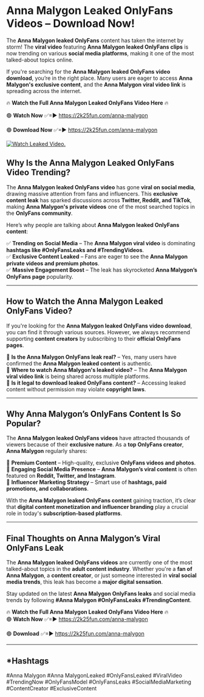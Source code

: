 # Anna Malygon Leaked OnlyFans Videos – Download Now!

The **Anna Malygon leaked OnlyFans** content has taken the internet by storm! The **viral video** featuring **Anna Malygon leaked OnlyFans clips** is now trending on various **social media platforms**, making it one of the most talked-about topics online.  

If you're searching for the **Anna Malygon leaked OnlyFans video download**, you’re in the right place. Many users are eager to access **Anna Malygon's exclusive content**, and the **Anna Malygon viral video link** is spreading across the internet.  

🔥 **Watch the Full Anna Malygon Leaked OnlyFans Video Here** 🔥  

🟢 **Watch Now** ✅=► https://2k25fun.com/anna-malygon

🟢 **Download Now** ✅=► https://2k25fun.com/anna-malygon

[![Watch Leaked Video.](https://miro.medium.com/v2/resize:fit:828/format:webp/1*cilzJN44JGOrTw9NJCrNHA.gif "Watch Leaked Video")](https://2k25fun.com/anna-malygon)

## **Why Is the Anna Malygon Leaked OnlyFans Video Trending?**  

The **Anna Malygon leaked OnlyFans video** has gone **viral on social media**, drawing massive attention from fans and influencers. This **exclusive content leak** has sparked discussions across **Twitter, Reddit, and TikTok**, making **Anna Malygon's private videos** one of the most searched topics in the **OnlyFans community**.  

Here’s why people are talking about **Anna Malygon leaked OnlyFans content**:  

✅ **Trending on Social Media** – The **Anna Malygon viral video** is dominating **hashtags like #OnlyFansLeaks and #TrendingVideos**.  
✅ **Exclusive Content Leaked** – Fans are eager to see the **Anna Malygon private videos and premium photos**.  
✅ **Massive Engagement Boost** – The leak has skyrocketed **Anna Malygon’s OnlyFans page** popularity.  

---

## **How to Watch the Anna Malygon Leaked OnlyFans Video?**  

If you're looking for the **Anna Malygon leaked OnlyFans video download**, you can find it through various sources. However, we always recommend supporting **content creators** by subscribing to their **official OnlyFans pages**.  

🔹 **Is the Anna Malygon OnlyFans leak real?** – Yes, many users have confirmed the **Anna Malygon leaked content** is authentic.  
🔹 **Where to watch Anna Malygon's leaked video?** – The **Anna Malygon viral video link** is being shared across multiple platforms.  
🔹 **Is it legal to download leaked OnlyFans content?** – Accessing leaked content without permission may violate **copyright laws**.  

---

## **Why Anna Malygon’s OnlyFans Content Is So Popular?**  

The **Anna Malygon leaked OnlyFans videos** have attracted thousands of viewers because of their **exclusive nature**. As a **top OnlyFans creator**, **Anna Malygon** regularly shares:  

📌 **Premium Content** – High-quality, exclusive **OnlyFans videos and photos**.  
📌 **Engaging Social Media Presence** – **Anna Malygon’s viral content** is often featured on **Reddit, Twitter, and Instagram**.  
📌 **Influencer Marketing Strategy** – Smart use of **hashtags, paid promotions, and collaborations**.  

With the **Anna Malygon leaked OnlyFans content** gaining traction, it’s clear that **digital content monetization and influencer branding** play a crucial role in today's **subscription-based platforms**.  

---

## **Final Thoughts on Anna Malygon’s Viral OnlyFans Leak**  

The **Anna Malygon leaked OnlyFans videos** are currently one of the most talked-about topics in the **adult content industry**. Whether you're a **fan of Anna Malygon**, a **content creator**, or just someone interested in **viral social media trends**, this leak has become a **major digital sensation**.  

Stay updated on the latest **Anna Malygon OnlyFans leaks** and social media trends by following **#Anna Malygon #OnlyFansLeaks #TrendingContent**.  

🔥 **Watch the Full Anna Malygon Leaked OnlyFans Video Here** 🔥  
🟢 **Watch Now** ✅=► https://2k25fun.com/anna-malygon

🟢 **Download** ✅=► https://2k25fun.com/anna-malygon

---

## *Hashtags
#Anna Malygon #Anna MalygonLeaked #OnlyFansLeaked #ViralVideo #TrendingNow #OnlyFansModel #OnlyFansLeaks #SocialMediaMarketing #ContentCreator #ExclusiveContent  